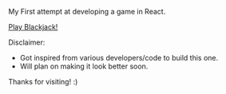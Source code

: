 My First attempt at developing a game in React.

<a href="https://novice-blackjack-react.netlify.com/">Play Blackjack!</a>

Disclaimer: 

- Got inspired from various developers/code to build this one.
- Will plan on making it look better soon.

Thanks for visiting! :)
